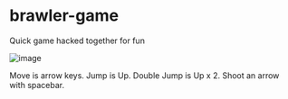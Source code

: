 # brawler-game
Quick game hacked together for fun

![image](https://user-images.githubusercontent.com/899183/229439770-e2bc0b6d-ea0a-4b54-a48e-715605d0ab7b.png)

Move is arrow keys. Jump is Up. Double Jump is Up x 2. Shoot an arrow with spacebar.
